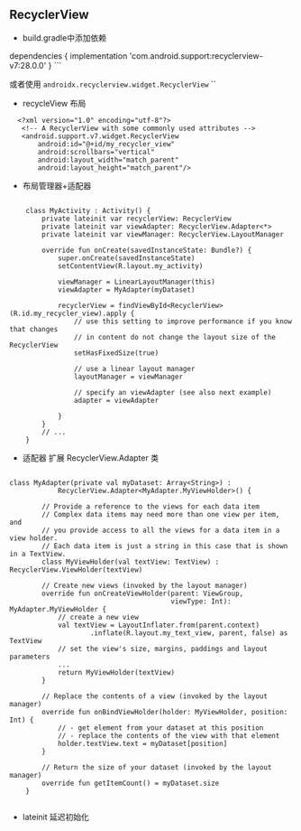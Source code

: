 
## RecyclerView

* build.gradle中添加依赖

 dependencies {
        implementation 'com.android.support:recyclerview-v7:28.0.0'
    }
    ```
    
或者使用 ``androidx.recyclerview.widget.RecyclerView``
 ``
 
 * recycleView 布局
 ```
   <?xml version="1.0" encoding="utf-8"?>
    <!-- A RecyclerView with some commonly used attributes -->
    <android.support.v7.widget.RecyclerView
        android:id="@+id/my_recycler_view"
        android:scrollbars="vertical"
        android:layout_width="match_parent"
        android:layout_height="match_parent"/>
 ```
* 布局管理器+适配器

```

    class MyActivity : Activity() {
        private lateinit var recyclerView: RecyclerView
        private lateinit var viewAdapter: RecyclerView.Adapter<*>
        private lateinit var viewManager: RecyclerView.LayoutManager

        override fun onCreate(savedInstanceState: Bundle?) {
            super.onCreate(savedInstanceState)
            setContentView(R.layout.my_activity)

            viewManager = LinearLayoutManager(this)
            viewAdapter = MyAdapter(myDataset)

            recyclerView = findViewById<RecyclerView>(R.id.my_recycler_view).apply {
                // use this setting to improve performance if you know that changes
                // in content do not change the layout size of the RecyclerView
                setHasFixedSize(true)

                // use a linear layout manager
                layoutManager = viewManager

                // specify an viewAdapter (see also next example)
                adapter = viewAdapter

            }
        }
        // ...
    }

```


* 适配器 扩展 RecyclerView.Adapter 类
```

class MyAdapter(private val myDataset: Array<String>) :
            RecyclerView.Adapter<MyAdapter.MyViewHolder>() {

        // Provide a reference to the views for each data item
        // Complex data items may need more than one view per item, and
        // you provide access to all the views for a data item in a view holder.
        // Each data item is just a string in this case that is shown in a TextView.
        class MyViewHolder(val textView: TextView) : RecyclerView.ViewHolder(textView)

        // Create new views (invoked by the layout manager)
        override fun onCreateViewHolder(parent: ViewGroup,
                                        viewType: Int): MyAdapter.MyViewHolder {
            // create a new view
            val textView = LayoutInflater.from(parent.context)
                    .inflate(R.layout.my_text_view, parent, false) as TextView
            // set the view's size, margins, paddings and layout parameters
            ...
            return MyViewHolder(textView)
        }

        // Replace the contents of a view (invoked by the layout manager)
        override fun onBindViewHolder(holder: MyViewHolder, position: Int) {
            // - get element from your dataset at this position
            // - replace the contents of the view with that element
            holder.textView.text = myDataset[position]
        }

        // Return the size of your dataset (invoked by the layout manager)
        override fun getItemCount() = myDataset.size
    }
    
```


* lateinit 延迟初始化
